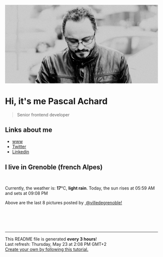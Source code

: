![Pascal Achard](./images/photo-pascal-achard.jpg)
# Hi, it's me Pascal Achard
> Senior frontend developer

## Links about me
- [www](https://www.pascal-achard.com)
- [Twitter](https://twitter.com/botmaster)
- [Linkedin](http://www.linkedin.com/in/pascal-achard)


## I live in Grenoble (french Alpes)
<img src="https://openweathermap.org/img/wn/10d@2x.png" alt="">

Currently, the weather is: **17**°C, **light rain**.
Today, the sun rises at 05:59 AM and sets at 09:08 PM

Above are the last 8 pictures posted by <a href="https://www.instagram.com/villedegrenoble/" target="_blank"><img alt="" src="https://upload.wikimedia.org/wikipedia/commons/thumb/e/e7/Instagram_logo_2016.svg/1024px-Instagram_logo_2016.svg.png" width="20"/> @villedegrenoble!</a>

<p style="display: flex; flex-wrap: wrap; gap: 20px;">
        <img src="https://cdn1.picuki.com/hosted-by-instagram/q/0exhNuNYnjBGZDHIdN5WmL9I2PwkAQ9OKftSQ7e71yJjMBhsLH6QvJA0mpCj4yRwKg5lHDeVeSBk4I4oUVlVAlQVNEbfSLeOTjhR6KuZUeehvDZn8JFklrwzL3QYYn+v8cIlXQmYdSgIGaYDG7uo%7C%7CesJ%7C%7CPnucjcFrjOMNbRKmDdttdCwFahlza4lsfe4kx2xu5xncG114WNxahlw5OLUqQUCSKn5PN1gpKZlR7pCjM4A%7C%7Cb281nf2F2MrNWh8FDSR9IXEi6g8iyDXdzQspjD3EO8EIU8hjl246kEfsdQt2t37Z9RI6Kkzn7bQa2oSaW9x4RFqncmcuBKcazC+%7C%7CWJz4kGVwbCzL6lr89P%7C%7CLa7NBeTI9QDzQ4XQRbwfYiIiOfD5X1L0DcO4BvdAz45sNK5ez3Kz6STpU6D13ytzAzB7xTuOUcQmFq3E4v6BtEjegQKdqQNmyM7oLucK.jpeg" alt="" width="200"/>
        <img src="https://cdn1.picuki.com/hosted-by-instagram/q/0exhNuNYnjBGZDHIdN5WmL9I2PwkAQ9OKfhSQ7e71yJjMBhsLH6QvJA0mpCl6yRxIwVgFDeSYztj4o8qV1lTDT19O0zbQLWATjtW5qicUezN1z1m8ZJpk7czKXQdYXar9ccpUwmYdSgIGaYDG7uo+qhT5aGuO1lQpzb9d7JGmC4E5ZPiZ6x29Zk0v6uJk1%7C%7Ck7JYwKXNM+243dhtl85PcpDtEWvbzNsA6q6RjAIgCifgG6vuzynXhV1IkeFFxHzPCr7iSoNEKq3S9ZDYJrGqJUa4dHVgrsQH9shI8760BudShZJpM+N8ZkObUT2RaCCE+4R1pr5e8lCvIV2usxh5%7C%7C2U2A74e6I9ASi8DeL9bMe%7C%7C%7C%7CY1Az0S6bwA%7C%7C4feT9cJLKEHlzfIqL7Uo5WntYfTMdv7nqg%7C%7CC+VJJOj3j1nAz5vtAOhKMtybNKi1fqj3yb%7C%7C1g6imgQ9gduOVL160WZ8tMqItFAtLCjkJ+xtfQvY2m8xG9odKbyby8qC.jpeg" alt="" width="200"/>
        <img src="https://cdn1.picuki.com/hosted-by-instagram/q/0exhNuNYnjBGZDHIdN5WmL9I2PwkAQ9OKfhSQ7e71yJjMBhsLH6QvJA0mpCl6yRxIwVgFDeSYztj4YIpVFlYDD19O0zbQbeIRDhS76SeUu%7C%7CN1D1l%7C%7CZ9gnLYwJHYfZHSq%7C%7CsApOzjYMTIfQeoEH%7C%7Cbx7a8Koru5A2MEo1zRMrBC0GAG4YWbVqFKwoV966yUlEri+YU8ajtD931zdgR57NvUq3QMXvf0PIB6oLUxebkPtcQE%7C%7C7K%7C%7Cy3X+LmMpRGF2FG2465%7C%7ClmccaoBXmZwRv8E+xQI8dIlVOjxO+sxtsk6Mf2YbyI6xM+N8Z96PUTjtQEjktrhNRk5W+nybyY2Wwgm5I7jP+9prjX9olvrv6IqKzT+q84hXDd5%7C%7CJUehoGCkrTq6bUFzed7jjQcdRy9sfI9l39Qaj2V68Up%7C%7C66QBYMTZ+siKaA8F%7C%7CeeSV1Yb3y1nI2m6HjF8foP+PUuR3mH8b%7C%7CcDQv1AuLV+SV5sJBDrV5kMrFoMYc+2dysg=.jpeg" alt="" width="200"/>
        <img src="https://cdn1.picuki.com/hosted-by-instagram/q/0exhNuNYnjBGZDHIdN5WmL9I2PwkAQ9OKftSQ7e71yJjMBhsLH6QvJA0mpCj4yRwKg5lHDeVeSBk4I4qWFxYDVEVPUHfSrOKSThQ7audUOil0Vpl8p9inbwzLXMXYnat8MMqXW7FBCxWFOkXULjh7uZE+OXqbjYbpzOaNKpDmG4CsPygS7Y4wIEn3afU1XT2vdBhPGseolQyLBlm8oWclTQJY%7C%7Czkb8d6trV2QaUNh4kD4ur4yXf1QyMsdW8wETKcvoWPkesXwxzmdwo7+nX6FvlvaXMQgmq0vxVslK48iYSqIYk7+u0J5qv5WmEiXGB98z0olZCwygLiWTGqj1Rw4kHy4%7C%7CWycfx78dilY%7C%7CyVCIu58wD5TYjVGJlVcXk4NPH8dg2INOa+BccPsY5ZGfMY2lOEoxSQUoim8D13VDJ%7C%7CtDPNA5ctFavIlIzyoieWvTONnxQylJHjeeAJnAg=.jpeg" alt="" width="200"/>
        <img src="https://cdn1.picuki.com/hosted-by-instagram/q/0exhNuNYnjBGZDHIdN5WmL9I2PwkAQ9OKftSQ7e71yJjMBhsLH6QvJA0mpCj4yRwKg5lHDeVeSBk4IgjWVVSClcVPUbXQLyOTjtV662eVu2r1lpn95Jklbc8LH0eZ3av8cssU2bPBCxWFOkXULjh7uZE+OXqbjYbpzOaNKpDmG4CsPygS7Y4wIEn3afU1XT2vdBhPGseolQyLBlm8oWclTQJY%7C%7Czkb8d6trV2QaUNh4kD4ur4yXf1QyMsdW8wETKcvoWPkesXwxzmdwo7+nX6FvhqaXMQgmq0vxVsuLQRrI6PMIFf%7C%7CqoJ5qv5WmEhXiFB%7C%7C0EolZCwygLiWTGqj1Rw4kHy4%7C%7CWycfx78dilY%7C%7CyVCIu58wD5TOHxG71iU3JeGsn4YErLFeW5JM1os4JACslj9k6y1wuTVbjz5hBaLTlLjAXNA5ctFavIlI78pCaWvTONnxQylJHjeeAJnAg=.jpeg" alt="" width="200"/>
        <img src="https://cdn1.picuki.com/hosted-by-instagram/q/0exhNuNYnjBGZDHIdN5WmL9I2PwkAQ9OKfhSQ7e71yJjMBhsLH6QvJA0mpCl6yRxIwVgFDeSYztj4ogsUl9UAj19O0zbQbWITz9d666ZXebN1DFu8JRplr43LHcdYnSv8cAtVgmYdSgIGaYDG7uo+qhT5aGuO1lQpTb9d7JGmC4E5ZObS6olhMF4pJ2Jg3Tt%7C%7C9k4Ki5e82wzJURmpNTfvGhYEaW+NMB166d1RbMCxMkA%7C%7C6nRlSaHEmw+Jj8uRHagtIj+kOYA2G64Yho6y2KpdZwOHhsVr0O8nw4ntJ0vzoCmOdBM9s9psvDAbUcmfk0tpBdszcPwwmXEb1+q3kBaxl%7C%7CYx6rsX+QL9bjUAKOwT+rx4QX1PZ7qE6FjeV9aLuuTAHuZc9H4VYValYkYUa0I2FbooFaCVYnQ2x5wIQBZtHm5KaJze%7C%7CW7wKmO3S6IkTbc9QUUgOfoXORe8lJ+6pOFzDVXbjrJAJUZbWGC+3R1Qph%7C%7Cf733jZfQNrBAG0ZTaA==.jpeg" alt="" width="200"/>
        <img src="https://cdn1.picuki.com/hosted-by-instagram/q/0exhNuNYnjBGZDHIdN5WmL9I2PwkAQ9OKfhSQ7e71yJjMBhsLH6QvJA0mpCl6yRxIwVgFDeSYztj4o8qVlpTCj19O0zbTraOTzhS7K2fVOrN1zRl85dknL8xJH0ZbXGq8MYsUAmYdSgIGaYDG7uo+qhT5aGuO1lQpTb9d7JGmC4E5ZObS6olhMF4pJ2Jg3Tt%7C%7C9k4Ki5e82wzJURmpNTfvGhYEaW+NMB166d1RbMCxMkA%7C%7C6nRlSaHEmw+Jj8uTnagtIj+kOYA2CXsWgIrwjSqQK40HhsVr0O8kC8cv5UGzoCmOdBM9s9psvDAbUcmfk0tpBdszcPwwmXEb1+q3kBaxl%7C%7CYx6rsX+QL9LrEBKKzX%7C%7C674Tv5P576Oe9jeVtbLt2TAHuZc9H4VYValYkYUa0I2FbooFaCVYnW2gVbVxN7riGjDbMmV8uM9vaVyl7BhDmdlD5qgd6pcYNw6np1oOq5sCd%7C%7CWDrJAJUZbWGCgAlyN5h%7C%7Cf733jZfQNrBAG0ZTaA==.jpeg" alt="" width="200"/>
        <img src="https://cdn1.picuki.com/hosted-by-instagram/q/0exhNuNYnjBGZDHIdN5WmL9I2PwkAQ9OKfhSQ7e71yJjMBhsLH6QvJA0mpCl6yRxIwVgFDeSYztj4oovWVVTDz19O0zbTrSASz9d66maVerN0jBl8J9mlL81KHAaZnCr88QqVwmYdSgIGaYDG7uo+qhT5aGuO1lQpzb9d7JGmC4E5ZPiZ6x29Zk0v6uJk1%7C%7Ck7JYwKXNM+243dhtl85PcpDtEWvbzNsA6q6RjAIgCifgG6vuzynXrV1IkeFFxHzPCkJ7bzPYopCG8Q2EJrGqJUa4eFkhImwX9shI8760BudShZJpM+N8ZkObUT2RaCCE+4R1pr5e8lCvIV2usxh5%7C%7C2U2B7ZecaNMSl43eL97Neu%7C%7CM1gzKZanxNf4feT9cJLKEHlzfIqL7Uo5WntYfTMdv7nqa2AqRZ5f4%7C%7CxtiDQ1vtWyNJ5RAQvuXnKKi3m3X1Sqf9V4Vp+OCXqFw6g5atMqItFAtLCjnU5wbfQvY2m8xG9odKbyby8qC.jpeg" alt="" width="200"/>
</p>

------------
<p>This README file is generated <b>every 3 hours</b>!
    <br />Last refresh: Thursday, May 23 at 2:08 PM GMT+2
    <br /><a href="https://medium.com/@th.guibert/how-to-create-a-self-updating-readme-md-for-your-github-profile-f8b05744ca91">Create your own by following this tutorial.</a>
</p>
<p><a href="https://github.com/botmaster/botmaster/actions/workflows/main.yaml"><img alt="" src="https://github.com/botmaster/botmaster/actions/workflows/main.yaml/badge.svg" /></a></p>

